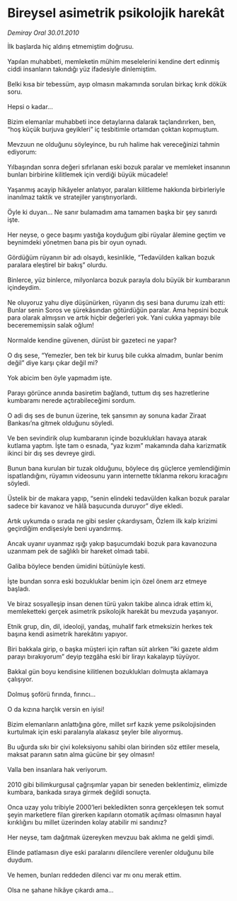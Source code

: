 # Bireysel asimetrik psikolojik harekât

*Demiray Oral 30.01.2010*

<div class="taraf_structure_2col_1zq">
<div class="margen_n">



 <p>İlk başlarda hiç aldırış etmemiştim doğrusu. <br/><br/>Yapılan muhabbeti, memleketin mühim meselelerini kendine dert edinmiş ciddi insanların takındığı yüz ifadesiyle dinlemiştim. <br/><br/>Belki kısa bir tebessüm, ayıp olmasın makamında sorulan birkaç kırık dökük soru. <br/><br/>Hepsi o kadar... <br/><br/>Bizim elemanlar muhabbeti ince detaylarına dalarak taçlandırırken, ben, “hoş küçük burjuva geyikleri” iç tesbitimle ortamdan çoktan kopmuştum. <br/><br/>Mevzuun ne olduğunu söyleyince, bu ruh halime hak vereceğinizi tahmin ediyorum: <br/><br/>Yılbaşından sonra değeri sıfırlanan eski bozuk paralar ve memleket insanının bunları birbirine kilitlemek için verdiği büyük mücadele! <br/><br/>Yaşanmış acayip hikâyeler anlatıyor, paraları kilitleme hakkında birbirleriyle inanılmaz taktik ve stratejiler yarıştırıyorlardı. <br/><br/>Öyle ki duyan... Ne sanır bulamadım ama tamamen başka bir şey sanırdı işte. <br/><br/>Her neyse, o gece başımı yastığa koyduğum gibi rüyalar âlemine geçtim ve beynimdeki yönetmen bana pis bir oyun oynadı. <br/><br/>Gördüğüm rüyanın bir adı olsaydı, kesinlikle, “Tedavülden kalkan bozuk paralara eleştirel bir bakış” olurdu. <br/><br/>Binlerce, yüz binlerce, milyonlarca bozuk parayla dolu büyük bir kumbaranın içindeydim. <br/><br/>Ne oluyoruz yahu diye düşünürken, rüyanın dış sesi bana durumu izah etti: Bunlar senin Soros ve şürekâsından götürdüğün paralar. Ama hepsini bozuk para olarak almışsın ve artık hiçbir değerleri yok. Yani cukka yapmayı bile becerememişsin salak oğlum! <br/><br/>Normalde kendine güvenen, dürüst bir gazeteci ne yapar? <br/><br/>O dış sese, “Yemezler, ben tek bir kuruş bile cukka almadım, bunlar benim değil” diye karşı çıkar değil mi? <br/><br/>Yok abicim ben öyle yapmadım işte. <br/><br/>Parayı görünce anında basiretim bağlandı, tuttum dış ses hazretlerine kumbaramı nerede açtırabileceğimi sordum. <br/><br/>O adi dış ses de bunun üzerine, tek şansımın ay sonuna kadar Ziraat Bankası’na gitmek olduğunu söyledi. <br/><br/>Ve ben sevindirik olup kumbaranın içinde bozuklukları havaya atarak kutlama yaptım. İşte tam o esnada, “yaz kızım” makamında daha karizmatik ikinci bir dış ses devreye girdi. <br/><br/>Bunun bana kurulan bir tuzak olduğunu, böylece dış güçlerce yemlendiğimin ispatlandığını, rüyamın videosunu yarın internette tıklanma rekoru kıracağını söyledi. <br/><br/>Üstelik bir de makara yapıp, “senin elindeki tedavülden kalkan bozuk paralar sadece bir kavanoz ve hâlâ başucunda duruyor” diye ekledi. <br/><br/>Artık uykumda o sırada ne gibi sesler çıkardıysam, Özlem ilk kalp krizimi geçirdiğim endişesiyle beni uyandırmış. <br/><br/>Ancak uyanır uyanmaz ışığı yakıp başucumdaki bozuk para kavanozuna uzanmam pek de sağlıklı bir hareket olmadı tabii. <br/><br/>Galiba böylece benden ümidini bütünüyle kesti. <br/><br/>İşte bundan sonra eski bozukluklar benim için özel önem arz etmeye başladı. <br/><br/>Ve biraz sosyalleşip insan denen türü yakın takibe alınca idrak ettim ki, memleketteki gerçek asimetrik psikolojik harekât bu mevzuda yaşanıyor. <br/><br/>Etnik grup, din, dil, ideoloji, yandaş, muhalif fark etmeksizin herkes tek başına kendi asimetrik harekâtını yapıyor. <br/><br/>Biri bakkala girip, o başka müşteri için raftan süt alırken “iki gazete aldım parayı bırakıyorum” deyip tezgâha eski bir lirayı kakalayıp tüyüyor. <br/><br/>Bakkal gün boyu kendisine kilitlenen bozuklukları dolmuşta aklamaya çalışıyor. <br/><br/>Dolmuş şoförü fırında, fırıncı... <br/><br/>O da kızına harçlık versin en iyisi! <br/><br/>Bizim elemanların anlattığına göre, millet sırf kazık yeme psikolojisinden kurtulmak için eski paralarıyla alakasız şeyler bile alıyormuş. <br/><br/>Bu uğurda sıkı bir çivi koleksiyonu sahibi olan birinden söz ettiler mesela, maksat paranın satın alma gücüne bir şey olmasın! <br/><br/>Valla ben insanlara hak veriyorum. <br/><br/>2010 gibi bilimkurgusal çağrışımlar yapan bir seneden beklentimiz, elimizde kumbara, bankada sıraya girmek değildi sonuçta. <br/><br/>Onca uzay yolu tribiyle 2000’leri bekledikten sonra gerçekleşen tek somut şeyin marketlere filan girerken kapıların otomatik açılması olmasının hayal kırıklığını bu millet üzerinden kolay atabilir mi sandınız? <br/><br/>Her neyse, tam dağıtmak üzereyken mevzuu bak aklıma ne geldi şimdi. <br/><br/>Elinde patlamasın diye eski paralarını dilencilere verenler olduğunu bile duydum. <br/><br/>Ve hemen, bunları reddeden dilenci var mı onu merak ettim. <br/><br/>Olsa ne şahane hikâye çıkardı ama...</p>
<br/>
<br/>
<br/>



<br/>


<div id="taraf_not">
</div>

</div>


</div>
